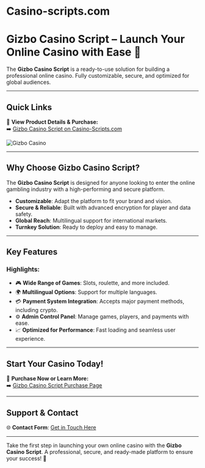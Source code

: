 # Casino-scripts.com


# Gizbo Casino Script – Launch Your Online Casino with Ease 🎰

The **Gizbo Casino Script** is a ready-to-use solution for building a professional online casino. Fully customizable, secure, and optimized for global audiences.

---

## Quick Links

🔗 **View Product Details & Purchase:**  
➡️ [Gizbo Casino Script on Casino-Scripts.com](https://www.casino-scripts.com/product/gizbo-casino/)

![Gizbo Casino](https://casino-scripts.com/wp-content/uploads/2024/09/gizba-casino.png)

---

## Why Choose Gizbo Casino Script?

The **Gizbo Casino Script** is designed for anyone looking to enter the online gambling industry with a high-performing and secure platform.

- **Customizable**: Adapt the platform to fit your brand and vision.  
- **Secure & Reliable**: Built with advanced encryption for player and data safety.  
- **Global Reach**: Multilingual support for international markets.  
- **Turnkey Solution**: Ready to deploy and easy to manage.  

---

## Key Features

### Highlights:
- 🎮 **Wide Range of Games**: Slots, roulette, and more included.  
- 🌍 **Multilingual Options**: Support for multiple languages.  
- 💳 **Payment System Integration**: Accepts major payment methods, including crypto.  
- ⚙️ **Admin Control Panel**: Manage games, players, and payments with ease.  
- 📈 **Optimized for Performance**: Fast loading and seamless user experience.  

---

## Start Your Casino Today!

🔗 **Purchase Now or Learn More:**  
➡️ [Gizbo Casino Script Purchase Page](https://www.casino-scripts.com/product/gizbo-casino/)

---

## Support & Contact

🌐 **Contact Form**: [Get in Touch Here](https://www.casino-scripts.com/contact)

---

Take the first step in launching your own online casino with the **Gizbo Casino Script**. A professional, secure, and ready-made platform to ensure your success! 🎰
